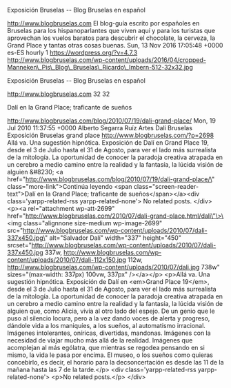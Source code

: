Exposición Bruselas -- Blog Bruselas en español

http://www.blogbruselas.com El blog-guía escrito por españoles en
Bruselas para los hispanoparlantes que viven aquí y para los turistas
que aprovechan los vuelos baratos para descubrir el chocolate, la
cerveza, la Grand Place y tantas otras cosas buenas. Sun, 13 Nov 2016
17:05:48 +0000 es-ES hourly 1 https://wordpress.org/?v=4.7.3
http://www.blogbruselas.com/wp-content/uploads/2016/04/cropped-Manneken\_Pis\_Blog\_Bruselas\_Ricardo\_Imbern-512-32x32.jpg

Exposición Bruselas -- Blog Bruselas en español

http://www.blogbruselas.com 32 32

Dalí en la Grand Place; traficante de sueños

http://www.blogbruselas.com/blog/2010/07/19/dali-grand-place/ Mon, 19
Jul 2010 11:37:55 +0000 Alberto Segarra Ruíz Artes Dalí Bruselas
Exposición Bruselas grand place http://www.blogbruselas.com/?p=2698 Allá
va. Una sugestión hipnótica. Exposición de Dalí en Grand Place 19, desde
el 3 de Julio hasta el 31 de Agosto, para ver el lado más surrealista de
la mitología. La oportunidad de conocer la paradoja creativa atrapada en
un cerebro a medio camino entre la realidad y la fantasía, la lúcida
visión de alguien &\#8230; \<a
href=\"http://www.blogbruselas.com/blog/2010/07/19/dali-grand-place/\"
class=\"more-link\"\>Continúa leyendo \<span
class=\"screen-reader-text\"\>Dalí en la Grand Place; traficante de
sueños\</span\>\</a\>\<div class=\'yarpp-related-rss
yarpp-related-none\'\> No related posts. \</div\> \<p\>\<a
rel=\"attachment wp-att-2699\"
href=\"http://www.blogbruselas.com/2010/07/dali-grand-place.html/dali\"\>\<img
class=\"alignnone size-medium wp-image-2699\"
src=\"http://www.blogbruselas.com/wp-content/uploads/2010/07/dali-337x450.jpg\"
alt=\"Salvador Dalí\" width=\"337\" height=\"450\"
srcset=\"http://www.blogbruselas.com/wp-content/uploads/2010/07/dali-337x450.jpg
337w,
http://www.blogbruselas.com/wp-content/uploads/2010/07/dali-112x150.jpg
112w, http://www.blogbruselas.com/wp-content/uploads/2010/07/dali.jpg
738w\" sizes=\"(max-width: 337px) 100vw, 337px\" /\>\</a\>\</p\>
\<p\>Allá va. Una sugestión hipnótica. Exposición de Dalí en \<em\>Grand
Place 19\</em\>, desde el 3 de Julio hasta el 31 de Agosto, para ver el
lado más surrealista de la mitología. La oportunidad de conocer la
paradoja creativa atrapada en un cerebro a medio camino entre la
realidad y la fantasía, la lúcida visión de alguien que, como Alicia,
vivía al otro lado del espejo. De un genio que le puso al silencio
locura, pero a la vez dando voces de alerta y progreso, dándole vida a
los maniquíes, a los sueños, al automatismo irracional. Imágenes
intolerantes, oníricas, divertidas, mandonas. Imágenes con la necesidad
de viajar mucho más allá de la realidad. Imágenes que acomplejan al más
ególatra, que mientras se regodea pensando en si mismo, la vida le pasa
por encima. El museo, o los sueños como quieras concebirlo, es decir, el
horario para la decsoncertación es desde las 11 de la mañana hasta las 7
de la tarde.\</p\> \<div class=\'yarpp-related-rss
yarpp-related-none\'\> \<p\>No related posts.\</p\> \</div\>
